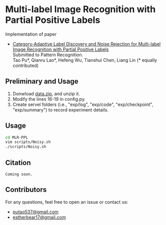 # Multi-label Image Recognition with Partial Positive Labels

Implementation of paper <a href="https://github.com/putao537/Awesome-Multi-label-Image-Recognition"><img src="https://img.shields.io/badge/Awesome-MLR-blue" alt=""></a> 
- [Category-Adaptive Label Discovery and Noise Rejection for Multi-label Image Recognition with Partial Positive Labels](https://arxiv.org/abs/2211.07846)  
  Submitted to Pattern Recognition.  
  Tao Pu*, Qianru Lao*, Hefeng Wu, Tianshui Chen, Liang Lin (* equally contributed)

## Preliminary and Usage
1. Donwload [data.zip](https://1drv.ms/u/s!ArFSFaZzVErwgXMvjwsvLad6x3S5?e=hbtbTp), and unzip it.
2. Modify the lines 16-19 in config.py.
3. Create servel folders (i.e., "exp/log", "exp/code", "exp/checkpoint", "exp/summary") to record experiment details.


## Usage
```bash
cd MLR-PPL
vim scripts/Noisy.sh
./scripts/Noisy.sh
```

## Citation
```
Coming soon.
```

## Contributors
For any questions, feel free to open an issue or contact us:    

* putao537@gmail.com
* estherbear17@gmail.com
